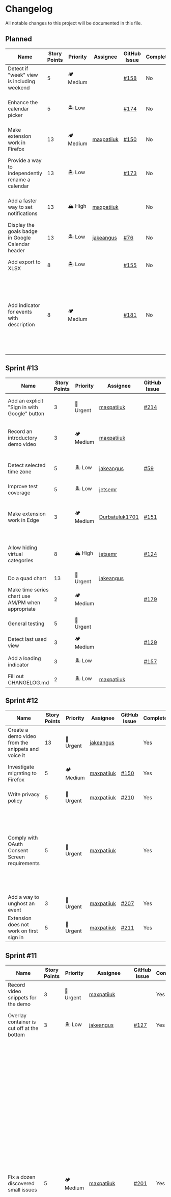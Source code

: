 # Changelog

All notable changes to this project will be documented in this file.

## Planned

<table>
	<thead>
		<tr>
			<th>Name</th>
			<th>Story Points</th>
			<th>Priority</th>
			<th>Assignee</th>
			<th>GitHub Issue</th>
			<th>Completed</th>
			<th>Pull Request</th>
			<th>Merged</th>
			<th>Description</th>
		</tr>
	</thead>
	<tbody>
		<tr>
			<td>Detect if "week" view is including weekend</td>
			<td>5</td>
			<td>🏕 Medium</td>
			<td></td>
			<td><a href="https://github.com/maxpatiiuk/calendar-plus/issues/158">#158</a></td>
			<td>No</td>
			<td></td>
			<td>No</td>
			<td>Could do it using this API endpoint: https://developers.google.com/calendar/api/v3/reference/settings/list or though DOM</td>
		</tr>
		<tr>
			<td>Enhance the calendar picker</td>
			<td>5</td>
			<td>🏝 Low</td>
			<td></td>
			<td><a href="https://github.com/maxpatiiuk/calendar-plus/issues/174">#174</a></td>
			<td>No</td>
			<td></td>
			<td>No</td>
			<td>
				When creating a calendar, there is a calendar picker<br>
				The picker shows all calendar names in black.<br>
				If there are a lot of calendars, it takes time to find the right one<br>
				It would be helpful to have each line in the calendar picker be colored in some way using the calendar's theme color
			</td>
		</tr>
		<tr>
			<td>Make extension work in Firefox</td>
			<td>13</td>
			<td>🏕 Medium</td>
			<td><a href="https://github.com/maxpatiiuk">maxpatiiuk</a></td>
			<td><a href="https://github.com/maxpatiiuk/calendar-plus/issues/150">#150</a></td>
			<td>No</td>
			<td></td>
			<td>No</td>
			<td>Guide: https://extensionworkshop.com/documentation/develop/browser-compatibility</td>
		</tr>
		<tr>
			<td>Provide a way to independently rename a calendar</td>
			<td>13</td>
			<td>🏝 Low</td>
			<td></td>
			<td><a href="https://github.com/maxpatiiuk/calendar-plus/issues/173">#173</a></td>
			<td>No</td>
			<td></td>
			<td>No</td>
			<td>
				If you have view access to some calendars, but no edit access, you can't rename them.<br>
				What is more, even if you do have permission to rename the calendar, renaming the calendar would apply the change to everyone - there is no way for different people to have different calendar names.<br>
				Our extension could add that feature
			</td>
		</tr>
		<tr>
			<td>Add a faster way to set notifications</td>
			<td>13</td>
			<td>🏔 High</td>
			<td><a href="https://github.com/maxpatiiuk">maxpatiiuk</a></td>
			<td></td>
			<td>No</td>
			<td></td>
			<td>No</td>
			<td>Allow putting something like 10m.1h.1d in the event title and have extension conver that into notifications. The dificulty is that this would involve pressing a lot of buttons and opening dialogs on user's behalf (as setting notifications requires quite a few button clicks)</td>
		</tr>
		<tr>
			<td>Display the goals badge in Google Calendar header</td>
			<td>13</td>
			<td>🏝 Low</td>
			<td><a href="https://github.com/jakeangus">jakeangus</a></td>
			<td><a href="https://github.com/maxpatiiuk/calendar-plus/issues/76">#76</a></td>
			<td>No</td>
			<td></td>
			<td>No</td>
			<td>Display the progress toward each goal in a badge in the google calendar header. Piggy back on the colors of each calendar when displaying the badge. Clicking on the badge would open the overlay</td>
		</tr>
		<tr>
			<td>Add export to XLSX</td>
			<td>8</td>
			<td>🏝 Low</td>
			<td></td>
			<td><a href="https://github.com/maxpatiiuk/calendar-plus/issues/155">#155</a></td>
			<td>No</td>
			<td></td>
			<td>No</td>
			<td>
				Currently, data export to CSV and TSV is supported.<br>
				Adding XLSX support would be cool, though perhaps a bit tricky as it would require adding a large library - thus this is optional
			</td>
		</tr>
		<tr>
			<td>Add indicator for events with description</td>
			<td>8</td>
			<td>🏕 Medium</td>
			<td></td>
			<td><a href="https://github.com/maxpatiiuk/calendar-plus/issues/181">#181</a></td>
			<td>No</td>
			<td></td>
			<td>No</td>
			<td>
				Google Calendar does not show previews of descriptions for events that have descriptions nor does it provide an indicator that even has a description.<br>
				As a result, it's easy to add some important details about the event into the description and forget that it's there.<br>
				Some sort of indicator would be wonderful (i.e, a red corner or a stripe)<br>
				The difficulty is that there is no indication in the DOM that an element has an event, thus we would have to make network requests to get this information. And there would have to be a separate network request for each calendar. And if user is rapidly moving though calendars, that's a lot of network requests...
			</td>
		</tr>
	</tbody>
</table>

## Sprint #13

<table>
	<thead>
		<tr>
			<th>Name</th>
			<th>Story Points</th>
			<th>Priority</th>
			<th>Assignee</th>
			<th>GitHub Issue</th>
			<th>Completed</th>
			<th>Pull Request</th>
			<th>Merged</th>
			<th>Description</th>
		</tr>
	</thead>
	<tbody>
		<tr>
			<td>Add an explicit "Sign in with Google" button</td>
			<td>3</td>
			<td>🌋 Urgent</td>
			<td><a href="https://github.com/maxpatiiuk">maxpatiiuk</a></td>
			<td><a href="https://github.com/maxpatiiuk/calendar-plus/issues/214">#214</a></td>
			<td>Yes</td>
			<td><a href="https://github.com/maxpatiiuk/calendar-plus/pull/213">#213</a></td>
			<td>Yes</td>
			<td>
				Our OAuth Consent Screen application was rejected again.<br>
				This time because the Google OAuth button didn't follow the branding requirements.<br>
				See https://developers.google.com/identity/branding-guidelines
			</td>
		</tr>
		<tr>
			<td>Record an introductory demo video</td>
			<td>3</td>
			<td>🏕 Medium</td>
			<td><a href="https://github.com/maxpatiiuk">maxpatiiuk</a></td>
			<td></td>
			<td>Yes</td>
			<td></td>
			<td>Yes</td>
			<td>
				Rather than a video that goes over all features, record a 3-5 minute video that gives a quick introduction to basic features of the extension - for jump starting new users<br>
				Edit: I cut the video that goes over all features into a shorter format and posted that publicly on the extension page
			</td>
		</tr>
		<tr>
			<td>Detect selected time zone</td>
			<td>5</td>
			<td>🏝 Low</td>
			<td><a href="https://github.com/jakeangus">jakeangus</a></td>
			<td><a href="https://github.com/maxpatiiuk/calendar-plus/issues/59">#59</a></td>
			<td>No</td>
			<td><a href="https://github.com/maxpatiiuk/calendar-plus/pull/202">#202</a></td>
			<td>No</td>
			<td>
				Currently, the plugin assumes that Google Calendar's time zone matched the system time zone.<br>
				That is not always the case as user can change Google Calendar's time zone independently
			</td>
		</tr>
		<tr>
			<td>Improve test coverage</td>
			<td>5</td>
			<td>🏝 Low</td>
			<td><a href="https://github.com/jetsemr">jetsemr</a></td>
			<td></td>
			<td>No</td>
			<td></td>
			<td>No</td>
			<td></td>
		</tr>
		<tr>
			<td>Make extension work in Edge</td>
			<td>3</td>
			<td>🏕 Medium</td>
			<td><a href="https://github.com/Durbatuluk1701">Durbatuluk1701</a></td>
			<td><a href="https://github.com/maxpatiiuk/calendar-plus/issues/151">#151</a></td>
			<td>No</td>
			<td></td>
			<td>No</td>
			<td>
				Guide: https://extensionworkshop.com/documentation/develop/browser-compatibility/Documentation: https://learn.microsoft.com/en-us/microsoft-edge/extensions-chromium/developer-guide/port-chrome-extension<br>
				See also https://github.com/maxpatiiuk/calendar-plus/issues/150
			</td>
		</tr>
		<tr>
			<td>Allow hiding virtual categories</td>
			<td>8</td>
			<td>🏔 High</td>
			<td><a href="https://github.com/jetsemr">jetsemr</a></td>
			<td><a href="https://github.com/maxpatiiuk/calendar-plus/issues/124">#124</a></td>
			<td>No</td>
			<td></td>
			<td>No</td>
			<td>
				Calendar categories (virtual calendars) would become even more useful once we have the ability to hide them.<br>
				This would, for example, allow excluding from the charts events whose name match a certain rule, or just temporary peeking at what the charts might look like without some categories
			</td>
		</tr>
		<tr>
			<td>Do a quad chart</td>
			<td>13</td>
			<td>🌋 Urgent</td>
			<td><a href="https://github.com/jakeangus">jakeangus</a></td>
			<td></td>
			<td>No</td>
			<td></td>
			<td>No</td>
			<td>See instructions and rubrics on Canvas. Due May 3rd</td>
		</tr>
		<tr>
			<td>Make time series chart use AM/PM when appropriate</td>
			<td>2</td>
			<td>🏕 Medium</td>
			<td></td>
			<td><a href="https://github.com/maxpatiiuk/calendar-plus/issues/179">#179</a></td>
			<td>No</td>
			<td></td>
			<td>No</td>
			<td>Currently, it always uses 24 hour time. Instead, need to modify it to listen for user's preference for AM/PM vs 24 time</td>
		</tr>
		<tr>
			<td>General testing</td>
			<td>5</td>
			<td>🌋 Urgent</td>
			<td></td>
			<td></td>
			<td>No</td>
			<td></td>
			<td>No</td>
			<td>Need to do general testing of all the features to improve stability. Open GitHub bugs for discovered issues and add a corresponding row to this table</td>
		</tr>
		<tr>
			<td>Detect last used view</td>
			<td>3</td>
			<td>🏕 Medium</td>
			<td></td>
			<td><a href="https://github.com/maxpatiiuk/calendar-plus/issues/129">#129</a></td>
			<td>No</td>
			<td></td>
			<td>No</td>
			<td>See #78 (comment)</td>
		</tr>
		<tr>
			<td>Add a loading indicator</td>
			<td>3</td>
			<td>🏝 Low</td>
			<td></td>
			<td><a href="https://github.com/maxpatiiuk/calendar-plus/issues/157">#157</a></td>
			<td>No</td>
			<td></td>
			<td>No</td>
			<td>When events are being fetched or any other async action is happening, a proper loading indicator (or a loading skeleton) needs to be visible</td>
		</tr>
		<tr>
			<td>Fill out CHANGELOG.md</td>
			<td>2</td>
			<td>🏝 Low</td>
			<td><a href="https://github.com/maxpatiiuk">maxpatiiuk</a></td>
			<td></td>
			<td>No</td>
			<td></td>
			<td>No</td>
			<td>Fill it out based on this spreadsheet or upload this spreadsheet to GitHub</td>
		</tr>
	</tbody>
</table>

## Sprint #12

<table>
	<thead>
		<tr>
			<th>Name</th>
			<th>Story Points</th>
			<th>Priority</th>
			<th>Assignee</th>
			<th>GitHub Issue</th>
			<th>Completed</th>
			<th>Pull Request</th>
			<th>Merged</th>
			<th>Description</th>
		</tr>
	</thead>
	<tbody>
		<tr>
			<td>Create a demo video from the snippets and voice it</td>
			<td>13</td>
			<td>🌋 Urgent</td>
			<td><a href="https://github.com/jakeangus">jakeangus</a></td>
			<td></td>
			<td>Yes</td>
			<td></td>
			<td>Yes</td>
			<td></td>
		</tr>
		<tr>
			<td>Investigate migrating to Firefox</td>
			<td>5</td>
			<td>🏕 Medium</td>
			<td><a href="https://github.com/maxpatiiuk">maxpatiiuk</a></td>
			<td><a href="https://github.com/maxpatiiuk/calendar-plus/issues/150">#150</a></td>
			<td>Yes</td>
			<td></td>
			<td>Yes</td>
			<td>Results of investigation: https://github.com/maxpatiiuk/calendar-plus/issues/150#issuecomment-1494660524</td>
		</tr>
		<tr>
			<td>Write privacy policy</td>
			<td>5</td>
			<td>🌋 Urgent</td>
			<td><a href="https://github.com/maxpatiiuk">maxpatiiuk</a></td>
			<td><a href="https://github.com/maxpatiiuk/calendar-plus/issues/210">#210</a></td>
			<td>Yes</td>
			<td><a href="https://github.com/maxpatiiuk/calendar-plus/pull/209">#209</a></td>
			<td>Yes</td>
			<td>It is required by Google to pass OAuth Consent Screen. Limited Use disclosure is needed too</td>
		</tr>
		<tr>
			<td>Comply with OAuth Consent Screen requirements</td>
			<td>5</td>
			<td>🌋 Urgent</td>
			<td><a href="https://github.com/maxpatiiuk">maxpatiiuk</a></td>
			<td></td>
			<td>Yes</td>
			<td></td>
			<td>Yes</td>
			<td>
				They sent me a long list of things to fix after my initial application. Including the following:<br>
				- Record a demo video of how OAuth is used in the extension<br>
				- Write privacy policy and limited use disclosure<br>
				- Add a favicon (browser tab icon) to the homepage of the extension documentation<br>
				- Verify my ownership of the patii.uk domain (it hosts the documentation for the extension)
			</td>
		</tr>
		<tr>
			<td>Add a way to unghost an event</td>
			<td>3</td>
			<td>🌋 Urgent</td>
			<td><a href="https://github.com/maxpatiiuk">maxpatiiuk</a></td>
			<td><a href="https://github.com/maxpatiiuk/calendar-plus/issues/207">#207</a></td>
			<td>Yes</td>
			<td><a href="https://github.com/maxpatiiuk/calendar-plus/pull/212">#212</a></td>
			<td>Yes</td>
			<td>In case you accidentally ghosted an event or wanted to just temporary ghost it</td>
		</tr>
		<tr>
			<td>Extension does not work on first sign in</td>
			<td>5</td>
			<td>🌋 Urgent</td>
			<td><a href="https://github.com/maxpatiiuk">maxpatiiuk</a></td>
			<td><a href="https://github.com/maxpatiiuk/calendar-plus/issues/211">#211</a></td>
			<td>Yes</td>
			<td><a href="https://github.com/maxpatiiuk/calendar-plus/pull/212">#212</a></td>
			<td>Yes</td>
			<td>Seems to be fixed after reloading the page. Quite strange</td>
		</tr>
	</tbody>
</table>

## Sprint #11

<table>
	<thead>
		<tr>
			<th>Name</th>
			<th>Story Points</th>
			<th>Priority</th>
			<th>Assignee</th>
			<th>GitHub Issue</th>
			<th>Completed</th>
			<th>Pull Request</th>
			<th>Merged</th>
			<th>Description</th>
		</tr>
	</thead>
	<tbody>
		<tr>
			<td>Record video snippets for the demo</td>
			<td>3</td>
			<td>🌋 Urgent</td>
			<td><a href="https://github.com/maxpatiiuk">maxpatiiuk</a></td>
			<td></td>
			<td>Yes</td>
			<td></td>
			<td>Yes</td>
			<td></td>
		</tr>
		<tr>
			<td>Overlay container is cut off at the bottom</td>
			<td>3</td>
			<td>🏝 Low</td>
			<td><a href="https://github.com/jakeangus">jakeangus</a></td>
			<td><a href="https://github.com/maxpatiiuk/calendar-plus/issues/127">#127</a></td>
			<td>Yes</td>
			<td><a href="https://github.com/maxpatiiuk/calendar-plus/pull/203">#203</a></td>
			<td>Yes</td>
			<td>The overlay container is cut off a bit at the bottom</td>
		</tr>
		<tr>
			<td>Fix a dozen discovered small issues</td>
			<td>5</td>
			<td>🏕 Medium</td>
			<td><a href="https://github.com/maxpatiiuk">maxpatiiuk</a></td>
			<td><a href="https://github.com/maxpatiiuk/calendar-plus/issues/201">#201</a></td>
			<td>Yes</td>
			<td><a href="https://github.com/maxpatiiuk/calendar-plus/pull/204">#204</a></td>
			<td>Yes</td>
			<td>
				Things needed to fix:<br>
				Fix "Calendar Plus" button not appearing for new users<br>
				Fix week offset not being added correctly<br>
				Use box-sizing border-box everywhere<br>
				Cache weekStart in storage (Fixes Cache the UserSettings in Local Storage #201)<br>
				Refactor week start detection code<br>
				Increase max height of Virtual Calendars<br>
				Fix header condensing styles not being applied<br>
				Fix duration picker being not wide enough
			</td>
		</tr>
		<tr>
			<td>Research promotion strategy for extension</td>
			<td>3</td>
			<td>🏔 High</td>
			<td><a href="https://github.com/maxpatiiuk">maxpatiiuk</a></td>
			<td></td>
			<td>Yes</td>
			<td></td>
			<td>Yes</td>
			<td>Figure out how to best promote the extension, what options we have and how should we proceed</td>
		</tr>
		<tr>
			<td>Cache the UserSettings in Local Storage</td>
			<td>2</td>
			<td>🏕 Medium</td>
			<td><a href="https://github.com/Durbatuluk1701">Durbatuluk1701</a></td>
			<td><a href="https://github.com/maxpatiiuk/calendar-plus/issues/201">#201</a></td>
			<td>Yes</td>
			<td><a href="https://github.com/maxpatiiuk/calendar-plus/pull/204">#204</a></td>
			<td>Yes</td>
			<td>User Settings should be stored in local storage and retrieved periodically, where default is to pull from Local Storage</td>
		</tr>
	</tbody>
</table>

## Sprint #10

<table>
	<thead>
		<tr>
			<th>Name</th>
			<th>Story Points</th>
			<th>Priority</th>
			<th>Assignee</th>
			<th>GitHub Issue</th>
			<th>Completed</th>
			<th>Pull Request</th>
			<th>Merged</th>
			<th>Description</th>
		</tr>
	</thead>
	<tbody>
		<tr>
			<td>Detect first day of the week</td>
			<td>5</td>
			<td>🏕 Medium</td>
			<td><a href="https://github.com/Durbatuluk1701">Durbatuluk1701</a></td>
			<td><a href="https://github.com/maxpatiiuk/calendar-plus/issues/60">#60</a></td>
			<td>Yes</td>
			<td><a href="https://github.com/maxpatiiuk/calendar-plus/pull/199">#199</a></td>
			<td>Yes</td>
			<td>
				Currently, the extension assumes Sunday is the first day of the week.<br>
				This is not always the case. User can customize this in Calendar settings. The extension should piggy-back on that setting
			</td>
		</tr>
		<tr>
			<td>Publish extension to Google WebStore</td>
			<td>5</td>
			<td>🌋 Urgent</td>
			<td><a href="https://github.com/maxpatiiuk">maxpatiiuk</a></td>
			<td><a href="https://github.com/maxpatiiuk/calendar-plus/issues/152">#152</a></td>
			<td>Yes</td>
			<td><a href="https://github.com/maxpatiiuk/calendar-plus/pull/200">#200</a></td>
			<td>Yes</td>
			<td>
				So that it's publicly visible<br>
				Also need to make screenshots, description and demo videos
			</td>
		</tr>
	</tbody>
</table>

## Sprint #9

<table>
	<thead>
		<tr>
			<th>Name</th>
			<th>Story Points</th>
			<th>Priority</th>
			<th>Assignee</th>
			<th>GitHub Issue</th>
			<th>Completed</th>
			<th>Pull Request</th>
			<th>Merged</th>
			<th>Description</th>
		</tr>
	</thead>
	<tbody>
		<tr>
			<td>Handle auth token expiration</td>
			<td>3</td>
			<td>🏔 High</td>
			<td><a href="https://github.com/maxpatiiuk">maxpatiiuk</a></td>
			<td><a href="https://github.com/maxpatiiuk/calendar-plus/issues/188">#188</a></td>
			<td>Yes</td>
			<td><a href="https://github.com/maxpatiiuk/calendar-plus/pull/189">#189</a></td>
			<td>Yes</td>
			<td>
				Need to refresh the access token when necessary.<br>
				Currently, if the tab is left open for a long time, the toke eventually expires and all requests fail until the page reload.
			</td>
		</tr>
		<tr>
			<td>Extension is broken if page is loaded with sidebar collapsed</td>
			<td>5</td>
			<td>🏕 Medium</td>
			<td><a href="https://github.com/maxpatiiuk">maxpatiiuk</a></td>
			<td><a href="https://github.com/maxpatiiuk/calendar-plus/issues/101">#101</a></td>
			<td>Yes</td>
			<td><a href="https://github.com/maxpatiiuk/calendar-plus/pull/190">#190</a></td>
			<td>Yes</td>
			<td>
				If the page is loaded with sidebar collapsed (Google Calendar remembers if you collapsed it in previous session), then Calendar Plus extension fails to read the list of currently visible calendars, leading it to treat all calendars as disabled.<br>
				Should fix this by caching the list of calendars that were visible last time and updating that list once the sidebar is expanded again
			</td>
		</tr>
		<tr>
			<td>Add settings import/export feature</td>
			<td>2</td>
			<td>🏕 Medium</td>
			<td><a href="https://github.com/maxpatiiuk">maxpatiiuk</a></td>
			<td><a href="https://github.com/maxpatiiuk/calendar-plus/issues/193">#193</a></td>
			<td>Yes</td>
			<td><a href="https://github.com/maxpatiiuk/calendar-plus/pull/194">#194</a></td>
			<td>Yes</td>
			<td>Add ability to export layout, preferences, autocomplete predictions and other settings (but also to import them)</td>
		</tr>
		<tr>
			<td>Extend export to JSON/TSV to every widget</td>
			<td>3</td>
			<td>🏝 Low</td>
			<td><a href="https://github.com/maxpatiiuk">maxpatiiuk</a></td>
			<td><a href="https://github.com/maxpatiiuk/calendar-plus/issues/191">#191</a></td>
			<td>Yes</td>
			<td><a href="https://github.com/maxpatiiuk/calendar-plus/pull/192">#192</a></td>
			<td>Yes</td>
			<td></td>
		</tr>
		<tr>
			<td>Add a "Condenced" UI mode</td>
			<td>5</td>
			<td>🏕 Medium</td>
			<td><a href="https://github.com/maxpatiiuk">maxpatiiuk</a></td>
			<td><a href="https://github.com/maxpatiiuk/calendar-plus/issues/161">#161</a></td>
			<td>Yes</td>
			<td><a href="https://github.com/maxpatiiuk/calendar-plus/pull/197">#197</a></td>
			<td>Yes</td>
			<td>
				Google Calendar does not show previews of descriptions for events that have descriptions nor does it provide an indicator that even has a description.<br>
				As a result, it's easy to add some important details about the event into the description and forget that it's there.<br>
				Some sort of indicator would be wonderful (i.e, a red corner or a stripe)
			</td>
		</tr>
	</tbody>
</table>

## Sprint #8

<table>
	<thead>
		<tr>
			<th>Name</th>
			<th>Story Points</th>
			<th>Priority</th>
			<th>Assignee</th>
			<th>GitHub Issue</th>
			<th>Completed</th>
			<th>Pull Request</th>
			<th>Merged</th>
			<th>Description</th>
		</tr>
	</thead>
	<tbody>
		<tr>
			<td>Add a 24hr time allocation visualization</td>
			<td>13</td>
			<td>🏔 High</td>
			<td><a href="https://github.com/maxpatiiuk">maxpatiiuk</a></td>
			<td><a href="https://github.com/maxpatiiuk/calendar-plus/issues/165">#165</a></td>
			<td>Yes</td>
			<td><a href="https://github.com/maxpatiiuk/calendar-plus/pull/175">#175</a></td>
			<td>Yes</td>
			<td>
				See https://www.reddit.com/r/dataisbeautiful/comments/101hvnv/oc_i_tracked_every_hour_of_my_life_for_5_years/<br>
				This kind of 24h visualization is quite nice - https://preview.redd.it/2657fm8lxn9a1.png?width=2387&format=png&auto=webp&s=5a5411232b151320838ef24083bada5003fda31a<br>
				We should implement something like that
			</td>
		</tr>
		<tr>
			<td>Add export to JSON</td>
			<td>3</td>
			<td>🏝 Low</td>
			<td><a href="https://github.com/jakeangus">jakeangus</a></td>
			<td><a href="https://github.com/maxpatiiuk/calendar-plus/issues/154">#154</a></td>
			<td>Yes</td>
			<td><a href="https://github.com/maxpatiiuk/calendar-plus/pull/184">#184</a></td>
			<td>Yes</td>
			<td>
				Currently, data export to CSV and TSV is supported.<br>
				Adding JSON support would be great too
			</td>
		</tr>
		<tr>
			<td>Make event ghosting smarter</td>
			<td>5</td>
			<td>🏝 Low</td>
			<td><a href="https://github.com/maxpatiiuk">maxpatiiuk</a></td>
			<td><a href="https://github.com/maxpatiiuk/calendar-plus/issues/153">#153</a></td>
			<td>Yes</td>
			<td><a href="https://github.com/maxpatiiuk/calendar-plus/pull/182">#182</a></td>
			<td>Yes</td>
			<td>
				See https://github.com/maxpatiiuk/calendar-plus/pull/102#discussion_r1009769566<br>
				Define the ghost events using event names rather than even IDs
			</td>
		</tr>
		<tr>
			<td>Doughnut chart labels are incorrect</td>
			<td>3</td>
			<td>🏔 High</td>
			<td><a href="https://github.com/maxpatiiuk">maxpatiiuk</a></td>
			<td><a href="https://github.com/maxpatiiuk/calendar-plus/issues/183">#183</a></td>
			<td>Yes</td>
			<td><a href="https://github.com/maxpatiiuk/calendar-plus/pull/182">#182</a></td>
			<td>Yes</td>
			<td>When you have several calendars and virtual calendars, the labels on the doughnut chart seem to be off by one (calendars seem to get the label from virtual calendars)</td>
		</tr>
	</tbody>
</table>

## Sprint #7

<table>
	<thead>
		<tr>
			<th>Name</th>
			<th>Story Points</th>
			<th>Priority</th>
			<th>Assignee</th>
			<th>GitHub Issue</th>
			<th>Completed</th>
			<th>Pull Request</th>
			<th>Merged</th>
			<th>Description</th>
		</tr>
	</thead>
	<tbody>
		<tr>
			<td>Validate RegExp</td>
			<td>2</td>
			<td>🏝 Low</td>
			<td><a href="https://github.com/maxpatiiuk">maxpatiiuk</a></td>
			<td><a href="https://github.com/maxpatiiuk/calendar-plus/issues/126">#126</a></td>
			<td>Yes</td>
			<td></td>
			<td>Yes</td>
			<td>When adding an "Autocomplete Prediction" using "Regex" matcher, validate the entered regular expression for validity</td>
		</tr>
		<tr>
			<td>Auto calendar switcher should not try to switch calendar if correct calendar is already selected</td>
			<td>3</td>
			<td>🏕 Medium</td>
			<td><a href="https://github.com/maxpatiiuk">maxpatiiuk</a></td>
			<td><a href="https://github.com/maxpatiiuk/calendar-plus/issues/121">#121</a></td>
			<td>Yes</td>
			<td></td>
			<td>Yes</td>
			<td>When creating a new event, if you selected calendar "A", and then the event name matched calendar "A" based on the autocomplete predictions rule, the extension tries to select calendar "A" once again, rather than detects that the calendar is already selected</td>
		</tr>
		<tr>
			<td>Fetch repeated events more efficiently</td>
			<td>8</td>
			<td>🏕 Medium</td>
			<td><a href="https://github.com/maxpatiiuk">maxpatiiuk</a></td>
			<td><a href="https://github.com/maxpatiiuk/calendar-plus/issues/148">#148</a></td>
			<td>Yes</td>
			<td></td>
			<td>Yes</td>
			<td>
				When fetching events, call with singleEvents: true (see https://developers.google.com/calendar/api/v3/reference/events/list)<br>
				This way, instead of sending each instance of a repeated event, Google Calendar will send the rules on how the event repeats<br>
				This will potentially reduce the response size by a lot when fetching over large periods (i.e, a year)
			</td>
		</tr>
		<tr>
			<td>Ability to supress "Edit recurring event" dialog</td>
			<td>8</td>
			<td>🏕 Medium</td>
			<td><a href="https://github.com/maxpatiiuk">maxpatiiuk</a></td>
			<td><a href="https://github.com/maxpatiiuk/calendar-plus/issues/128">#128</a></td>
			<td>Yes</td>
			<td></td>
			<td>Yes</td>
			<td>
				When making edits to repeated events, an "Edit recurring event" dialog pops up.<br>
				Most of the time you want to only edit the current instance of the event, not all repeated events.<br>
				Thus, it would be great if you could suppress that dialog, unless the user is holding a special key (i.e, shift)
			</td>
		</tr>
		<tr>
			<td>Handle pagination when fetching events</td>
			<td>5</td>
			<td>🏕 Medium</td>
			<td><a href="https://github.com/maxpatiiuk">maxpatiiuk</a></td>
			<td><a href="https://github.com/maxpatiiuk/calendar-plus/issues/149">#149</a></td>
			<td>Yes</td>
			<td></td>
			<td>Yes</td>
			<td>
				Events fetch endpoint (https://developers.google.com/calendar/api/v3/reference/events/list) returns 2500 results max<br>
				This is not enough when fetching events for entire year (or even for a month in case of power users)<br>
				The API provides pagination, but the code does not yet look beyond the first page - need to fix that
			</td>
		</tr>
		<tr>
			<td>Improve Caching Strategy</td>
			<td>5</td>
			<td>🏕 Medium</td>
			<td><a href="https://github.com/maxpatiiuk">maxpatiiuk</a></td>
			<td><a href="https://github.com/maxpatiiuk/calendar-plus/issues/82">#82</a></td>
			<td>Yes</td>
			<td></td>
			<td>Yes</td>
			<td>
				A cache layer was added for computed event durations<br>
				However, we need to make caching smarter. For one, caching must be disabled for events in the future, as future events are likely to change (perhaps, the stale-while-refresh strategy could be used)<br>
				Also, there should be button to explicitly recompute the durations for current view (day, week or month)<br>
				Ideally, we should detect which events changed and recompute only those, but that is a bit out of scope at the moment due to complexity involved
			</td>
		</tr>
		<tr>
			<td>Allow hiding dangerous "Edit All" option</td>
			<td>2</td>
			<td>🏕 Medium</td>
			<td><a href="https://github.com/maxpatiiuk">maxpatiiuk</a></td>
			<td><a href="https://github.com/maxpatiiuk/calendar-plus/issues/160">#160</a></td>
			<td>Yes</td>
			<td></td>
			<td>Yes</td>
			<td></td>
		</tr>
		<tr>
			<td>Fetch events for current year</td>
			<td>13</td>
			<td>🏝 Low</td>
			<td><a href="https://github.com/maxpatiiuk">maxpatiiuk</a></td>
			<td><a href="https://github.com/maxpatiiuk/calendar-plus/issues/90">#90</a></td>
			<td>Yes</td>
			<td></td>
			<td>Yes</td>
			<td>There are some unique challanges involved in fetching events for entire year</td>
		</tr>
		<tr>
			<td>Make stacked area chart work when in year view</td>
			<td>5</td>
			<td>🏝 Low</td>
			<td><a href="https://github.com/maxpatiiuk">maxpatiiuk</a></td>
			<td><a href="https://github.com/maxpatiiuk/calendar-plus/issues/91">#91</a></td>
			<td>Yes</td>
			<td></td>
			<td>Yes</td>
			<td>Need to group data by month, rather than show each day as a separate column</td>
		</tr>
	</tbody>
</table>

## Sprint #6

<table>
	<thead>
		<tr>
			<th>Name</th>
			<th>Story Points</th>
			<th>Priority</th>
			<th>Assignee</th>
			<th>GitHub Issue</th>
			<th>Completed</th>
			<th>Pull Request</th>
			<th>Merged</th>
			<th>Description</th>
		</tr>
	</thead>
	<tbody>
		<tr>
			<td>Allow defining calendar name shortcuts</td>
			<td>5</td>
			<td>🏕 Medium</td>
			<td><a href="https://github.com/maxpatiiuk">maxpatiiuk</a></td>
			<td><a href="https://github.com/maxpatiiuk/calendar-plus/issues/122">#122</a></td>
			<td>Yes</td>
			<td><a href="https://github.com/maxpatiiuk/calendar-plus/pull/135">#135</a></td>
			<td>Yes</td>
			<td>Add a UI for defining shorter names for calendars. Shorter versions should be accepted by future components, and is to be treated as a synonym - to speed up data entry</td>
		</tr>
		<tr>
			<td>Support using calendar name shortcuts in event names</td>
			<td>3</td>
			<td>🏕 Medium</td>
			<td><a href="https://github.com/maxpatiiuk">maxpatiiuk</a></td>
			<td><a href="https://github.com/maxpatiiuk/calendar-plus/issues/123">#123</a></td>
			<td>Yes</td>
			<td><a href="https://github.com/maxpatiiuk/calendar-plus/pull/135">#135</a></td>
			<td>Yes</td>
			<td>Need to support a syntax like this for event names: synonym: eventName. If user is creating an event by that name, and synonym, matches a defined calendar synonym, it should automatically switch to corresponding calendar and remove the synonym: part from the event name</td>
		</tr>
		<tr>
			<td>Charts is double or tripple counting the durations</td>
			<td>5</td>
			<td>🏔 High</td>
			<td><a href="https://github.com/maxpatiiuk">maxpatiiuk</a></td>
			<td><a href="https://github.com/maxpatiiuk/calendar-plus/issues/134">#134</a></td>
			<td>Yes</td>
			<td><a href="https://github.com/maxpatiiuk/calendar-plus/pull/142">#142</a></td>
			<td>Yes</td>
			<td>Seems like every time you open the chart, the total durations increase. See https://github.com/maxpatiiuk/calendar-plus/issues/134</td>
		</tr>
		<tr>
			<td>Fix test depending on Daylight Savings Time</td>
			<td>3</td>
			<td>🏝 Low</td>
			<td><a href="https://github.com/maxpatiiuk">maxpatiiuk</a></td>
			<td><a href="https://github.com/maxpatiiuk/calendar-plus/issues/114">#114</a></td>
			<td>Yes</td>
			<td></td>
			<td>Yes</td>
			<td>
				The test in /src/src/tests/tests/globalSetup.test.ts depends on whether or not we are currently observing daylight savings time.<br>
				This test should be resistant to changes in daylight savings time while still in the same location
			</td>
		</tr>
		<tr>
			<td>Add a button to UI to refetch events for current view</td>
			<td>3</td>
			<td>🏔 High</td>
			<td><a href="https://github.com/maxpatiiuk">maxpatiiuk</a></td>
			<td><a href="https://github.com/maxpatiiuk/calendar-plus/issues/125">#125</a></td>
			<td>Yes</td>
			<td><a href="https://github.com/maxpatiiuk/calendar-plus/pull/142">#142</a></td>
			<td>Yes</td>
			<td>There should be button to explicitly recompute the durations for current view (day, week or month)` into a separate issue</td>
		</tr>
	</tbody>
</table>

## Sprint #5

<table>
	<thead>
		<tr>
			<th>Name</th>
			<th>Story Points</th>
			<th>Priority</th>
			<th>Assignee</th>
			<th>GitHub Issue</th>
			<th>Completed</th>
			<th>Pull Request</th>
			<th>Merged</th>
			<th>Description</th>
		</tr>
	</thead>
	<tbody>
		<tr>
			<td>Disable animations if user indicated so in system settings</td>
			<td>3</td>
			<td>🏝 Low</td>
			<td><a href="https://github.com/jetsemr">jetsemr</a></td>
			<td><a href="https://github.com/maxpatiiuk/calendar-plus/issues/89">#89</a></td>
			<td>Yes</td>
			<td><a href="https://github.com/maxpatiiuk/calendar-plus/pull/141">#141</a></td>
			<td>Yes</td>
			<td>This will improve user experience and enhance accessibility compliance</td>
		</tr>
		<tr>
			<td>Make Doughnut Chart factor in virtual calendars</td>
			<td>8</td>
			<td>🏔 High</td>
			<td><a href="https://github.com/maxpatiiuk">maxpatiiuk</a></td>
			<td><a href="https://github.com/maxpatiiuk/calendar-plus/issues/116">#116</a></td>
			<td>Yes</td>
			<td><a href="https://github.com/maxpatiiuk/calendar-plus/pull/119">#119</a></td>
			<td>Yes</td>
			<td>Virtual calendars can be defined now. Next, need to make Doughnut Chart display the virtual calendars</td>
		</tr>
		<tr>
			<td>Add support for "customday" view</td>
			<td>5</td>
			<td>🏝 Low</td>
			<td><a href="https://github.com/maxpatiiuk">maxpatiiuk</a></td>
			<td><a href="https://github.com/maxpatiiuk/calendar-plus/issues/61">#61</a></td>
			<td>Yes</td>
			<td><a href="https://github.com/maxpatiiuk/calendar-plus/pull/132">#132</a></td>
			<td>Yes</td>
			<td>
				Google Calendar has one user-customizable view that can be set to display X days at once. The extension should detect the preferences for that view.<br>
				Currently, the "Calendar Plus" button just disappears when "customday" view is selected
			</td>
		</tr>
		<tr>
			<td>Add an option to ignore all-day events</td>
			<td>3</td>
			<td>🏝 Low</td>
			<td><a href="https://github.com/maxpatiiuk">maxpatiiuk</a></td>
			<td><a href="https://github.com/maxpatiiuk/calendar-plus/issues/105">#105</a></td>
			<td>Yes</td>
			<td><a href="https://github.com/maxpatiiuk/calendar-plus/pull/119">#119</a></td>
			<td>Yes</td>
			<td>
				Currently, an all-day event is treated as an event that spans entire days, and thus contributes 24 hours to the plots.<br>
				However, this can easily skew the statistics.<br>
				There should be an option to ignore all-day events when plotting the events.<br>
				Note, changing the value of this pref would require wiping the events cache
			</td>
		</tr>
		<tr>
			<td>Add a keyboard shortcut to open the overlay</td>
			<td>2</td>
			<td>🏕 Medium</td>
			<td><a href="https://github.com/Durbatuluk1701">Durbatuluk1701</a></td>
			<td><a href="https://github.com/maxpatiiuk/calendar-plus/issues/106">#106</a></td>
			<td>Yes</td>
			<td><a href="https://github.com/maxpatiiuk/calendar-plus/pull/115">#115</a></td>
			<td>Yes</td>
			<td>This would be useful for power users who would save a lot of time with a keyboard shortcut rather than have to use the mouse to open the overlay</td>
		</tr>
		<tr>
			<td>Make keyboard shorctut that opens the overlay customizable</td>
			<td>5</td>
			<td>🏝 Low</td>
			<td><a href="https://github.com/maxpatiiuk">maxpatiiuk</a></td>
			<td><a href="https://github.com/maxpatiiuk/calendar-plus/issues/107">#107</a></td>
			<td>Yes</td>
			<td><a href="https://github.com/maxpatiiuk/calendar-plus/pull/130">#130</a></td>
			<td>Yes</td>
			<td>Once a keyboard shortcut is added, it needs to be customizable to improve usability and to be compliant with the accessibility standards</td>
		</tr>
	</tbody>
</table>

## Sprint #4

<table>
	<thead>
		<tr>
			<th>Name</th>
			<th>Story Points</th>
			<th>Priority</th>
			<th>Assignee</th>
			<th>GitHub Issue</th>
			<th>Completed</th>
			<th>Pull Request</th>
			<th>Merged</th>
			<th>Description</th>
		</tr>
	</thead>
	<tbody>
		<tr>
			<td>Record the voiceover for the demo video</td>
			<td>5</td>
			<td>🌋 Urgent</td>
			<td><a href="https://github.com/jakeangus">jakeangus</a></td>
			<td></td>
			<td>Yes</td>
			<td></td>
			<td>Yes</td>
			<td></td>
		</tr>
		<tr>
			<td>Edit the demo video</td>
			<td>5</td>
			<td>🌋 Urgent</td>
			<td><a href="https://github.com/jakeangus">jakeangus</a></td>
			<td></td>
			<td>Yes</td>
			<td></td>
			<td>Yes</td>
			<td></td>
		</tr>
		<tr>
			<td>Add user preferences menu</td>
			<td>5</td>
			<td>🏝 Low</td>
			<td><a href="https://github.com/maxpatiiuk">maxpatiiuk</a></td>
			<td><a href="https://github.com/maxpatiiuk/calendar-plus/issues/99">#99</a></td>
			<td>Yes</td>
			<td><a href="https://github.com/maxpatiiuk/calendar-plus/pull/102">#102</a></td>
			<td>Yes</td>
			<td>For UI and behavior customization. Also, would improve accessibility</td>
		</tr>
		<tr>
			<td>Add a way to "ghost" an event</td>
			<td>3</td>
			<td>🏝 Low</td>
			<td><a href="https://github.com/maxpatiiuk">maxpatiiuk</a></td>
			<td><a href="https://github.com/maxpatiiuk/calendar-plus/issues/100">#100</a></td>
			<td>Yes</td>
			<td><a href="https://github.com/maxpatiiuk/calendar-plus/pull/102">#102</a></td>
			<td>Yes</td>
			<td>
				Need to add a keyboard shortcut for marking an event as "ghosted".<br>
				Ghosted events are rendered as semi-transparent and are not interactive (thus preventing accidental clicks)
			</td>
		</tr>
		<tr>
			<td>Add a way to customize the "ghost event" shortcut</td>
			<td>2</td>
			<td>🏝 Low</td>
			<td><a href="https://github.com/maxpatiiuk">maxpatiiuk</a></td>
			<td><a href="https://github.com/maxpatiiuk/calendar-plus/issues/99">#99</a></td>
			<td>Yes</td>
			<td><a href="https://github.com/maxpatiiuk/calendar-plus/pull/102">#102</a></td>
			<td>Yes</td>
			<td></td>
		</tr>
		<tr>
			<td>Add UI for defining virtual calendars and autocomplete rules</td>
			<td>3</td>
			<td>🏔 High</td>
			<td><a href="https://github.com/maxpatiiuk">maxpatiiuk</a></td>
			<td><a href="https://github.com/maxpatiiuk/calendar-plus/issues/86">#86</a></td>
			<td>Yes</td>
			<td><a href="https://github.com/maxpatiiuk/calendar-plus/pull/102">#102</a></td>
			<td>Yes</td>
			<td>Let user set rules that determine how to subdivide a calendar (i.e, create a virtual calendar for all events in "KU Homework" calendar that begin with "EECS 665")</td>
		</tr>
		<tr>
			<td>Add autocomplete when user is creating a new event</td>
			<td>5</td>
			<td>🏕 Medium</td>
			<td><a href="https://github.com/maxpatiiuk">maxpatiiuk</a></td>
			<td><a href="https://github.com/maxpatiiuk/calendar-plus/issues/87">#87</a></td>
			<td>Yes</td>
			<td><a href="https://github.com/maxpatiiuk/calendar-plus/pull/104">#104</a></td>
			<td>Yes</td>
			<td>This is useful for power users who are creating a lot of events</td>
		</tr>
		<tr>
			<td>Automatically switch to correct calendar when creating a calendar event</td>
			<td>5</td>
			<td>🏕 Medium</td>
			<td><a href="https://github.com/maxpatiiuk">maxpatiiuk</a></td>
			<td><a href="https://github.com/maxpatiiuk/calendar-plus/issues/88">#88</a></td>
			<td>Yes</td>
			<td><a href="https://github.com/maxpatiiuk/calendar-plus/pull/104">#104</a></td>
			<td>Yes</td>
			<td>Automatically put the newly created event into a correct calendar based on the event name</td>
		</tr>
	</tbody>
</table>

## Sprint #3

<table>
	<thead>
		<tr>
			<th>Name</th>
			<th>Story Points</th>
			<th>Priority</th>
			<th>Assignee</th>
			<th>GitHub Issue</th>
			<th>Completed</th>
			<th>Pull Request</th>
			<th>Merged</th>
			<th>Description</th>
		</tr>
	</thead>
	<tbody>
		<tr>
			<td>Overlay closes when changing view mode</td>
			<td>3</td>
			<td>🏕 Medium</td>
			<td><a href="https://github.com/Durbatuluk1701">Durbatuluk1701</a></td>
			<td><a href="https://github.com/maxpatiiuk/calendar-plus/issues/58">#58</a></td>
			<td>Yes</td>
			<td><a href="https://github.com/maxpatiiuk/calendar-plus/pull/113">#113</a></td>
			<td>Yes</td>
			<td>- When the view mode is changed, the overlay closes and is no longer visible</td>
		</tr>
		<tr>
			<td>Make the widget grid customizable</td>
			<td>5</td>
			<td>🏕 Medium</td>
			<td><a href="https://github.com/maxpatiiuk">maxpatiiuk</a></td>
			<td><a href="https://github.com/maxpatiiuk/calendar-plus/issues/71">#71</a></td>
			<td>Yes</td>
			<td><a href="https://github.com/maxpatiiuk/calendar-plus/pull/85">#85</a></td>
			<td>Yes</td>
			<td>Allow changing the size of each widge, removing widgets and adding widgets. Make sure everything is keyboard accessible and screen reader accessible</td>
		</tr>
		<tr>
			<td>Display a stacked area chart</td>
			<td>13</td>
			<td>🏔 High</td>
			<td><a href="https://github.com/maxpatiiuk">maxpatiiuk</a></td>
			<td><a href="https://github.com/maxpatiiuk/calendar-plus/issues/72">#72</a></td>
			<td>Yes</td>
			<td><a href="https://github.com/maxpatiiuk/calendar-plus/pull/83">#83</a></td>
			<td>Yes</td>
			<td>Display a stacked area chart in a widget when in week view. The chart should show the daily time spent on events from each calendar</td>
		</tr>
		<tr>
			<td>Make stacked area chart work when in day view</td>
			<td>2</td>
			<td>🏝 Low</td>
			<td><a href="https://github.com/maxpatiiuk">maxpatiiuk</a></td>
			<td><a href="https://github.com/maxpatiiuk/calendar-plus/issues/72">#72</a></td>
			<td>Yes</td>
			<td><a href="https://github.com/maxpatiiuk/calendar-plus/pull/83">#83</a></td>
			<td>Yes</td>
			<td>Display a stacked area chart in a widget when in week view. The chart should show the daily time spent on events from each calendar</td>
		</tr>
		<tr>
			<td>Make stacked area chart work when in month view</td>
			<td>8</td>
			<td>🏝 Low</td>
			<td><a href="https://github.com/maxpatiiuk">maxpatiiuk</a></td>
			<td><a href="https://github.com/maxpatiiuk/calendar-plus/issues/72">#72</a></td>
			<td>Yes</td>
			<td><a href="https://github.com/maxpatiiuk/calendar-plus/pull/83">#83</a></td>
			<td>Yes</td>
			<td>Display a stacked area chart in a widget when in week view. The chart should show the daily time spent on events from each calend</td>
		</tr>
		<tr>
			<td>Add a doughnut chart</td>
			<td>5</td>
			<td>🏕 Medium</td>
			<td><a href="https://github.com/maxpatiiuk">maxpatiiuk</a></td>
			<td></td>
			<td>Yes</td>
			<td><a href="https://github.com/maxpatiiuk/calendar-plus/pull/83">#83</a></td>
			<td>Yes</td>
			<td>For easily summarizing the total number of hours spent on a task in a given period</td>
		</tr>
		<tr>
			<td>Add Code Coverage Reports</td>
			<td>3</td>
			<td>🏝 Low</td>
			<td><a href="https://github.com/jetsemr">jetsemr</a></td>
			<td><a href="https://github.com/maxpatiiuk/calendar-plus/issues/11">#11</a></td>
			<td>Yes</td>
			<td><a href="https://github.com/maxpatiiuk/calendar-plus/pull/94">#94</a></td>
			<td>No</td>
			<td>Add a github-bot that comments the current code coverage percentage on each Pull Request</td>
		</tr>
		<tr>
			<td>Allow exporting data</td>
			<td>2</td>
			<td>🏝 Low</td>
			<td><a href="https://github.com/jakeangus">jakeangus</a></td>
			<td><a href="https://github.com/maxpatiiuk/calendar-plus/issues/73">#73</a></td>
			<td>Yes</td>
			<td><a href="https://github.com/maxpatiiuk/calendar-plus/pull/93">#93</a></td>
			<td>Yes</td>
			<td>Allow exporting data from the stacked area chart as a JSON or CSV</td>
		</tr>
		<tr>
			<td>Add ability to set goals</td>
			<td>5</td>
			<td>🏕 Medium</td>
			<td><a href="https://github.com/maxpatiiuk">maxpatiiuk</a></td>
			<td><a href="https://github.com/maxpatiiuk/calendar-plus/issues/74">#74</a></td>
			<td>Yes</td>
			<td><a href="https://github.com/maxpatiiuk/calendar-plus/pull/92">#92</a></td>
			<td>Yes</td>
			<td>Add ability to set, edit and remove goals for total number of hours of events in a given calendar. Goals should be synced with Google Extension Storage API</td>
		</tr>
		<tr>
			<td>Calculate progress towards goals</td>
			<td>2</td>
			<td>🏝 Low</td>
			<td><a href="https://github.com/maxpatiiuk">maxpatiiuk</a></td>
			<td><a href="https://github.com/maxpatiiuk/calendar-plus/issues/75">#75</a></td>
			<td>Yes</td>
			<td><a href="https://github.com/maxpatiiuk/calendar-plus/pull/92">#92</a></td>
			<td>Yes</td>
			<td>Calculate the current progress toward each goal the user set</td>
		</tr>
		<tr>
			<td>Add a badge for showing progress towards each goal</td>
			<td>2</td>
			<td>🏕 Medium</td>
			<td><a href="https://github.com/maxpatiiuk">maxpatiiuk</a></td>
			<td><a href="https://github.com/maxpatiiuk/calendar-plus/issues/77">#77</a></td>
			<td>Yes</td>
			<td><a href="https://github.com/maxpatiiuk/calendar-plus/pull/92">#92</a></td>
			<td>Yes</td>
			<td>Display the progress toward each goal in a widget in the dashboard</td>
		</tr>
		<tr>
			<td>Record the footage for the demo video</td>
			<td>3</td>
			<td>🌋 Urgent</td>
			<td><a href="https://github.com/maxpatiiuk">maxpatiiuk</a></td>
			<td></td>
			<td>Yes</td>
			<td></td>
			<td>Yes</td>
			<td></td>
		</tr>
	</tbody>
</table>

## Sprint #2

<table>
	<thead>
		<tr>
			<th>Name</th>
			<th>Story Points</th>
			<th>Priority</th>
			<th>Assignee</th>
			<th>GitHub Issue</th>
			<th>Completed</th>
			<th>Pull Request</th>
			<th>Merged</th>
			<th>Description</th>
		</tr>
	</thead>
	<tbody>
		<tr>
			<td>Integrate with TSDoc</td>
			<td>2</td>
			<td>🏝 Low</td>
			<td><a href="https://github.com/jetsemr">jetsemr</a></td>
			<td><a href="https://github.com/maxpatiiuk/calendar-plus/issues/10">#10</a></td>
			<td>Yes</td>
			<td><a href="https://github.com/maxpatiiuk/calendar-plus/pull/65">#65</a></td>
			<td>Yes</td>
			<td>To generate human-friendly documentation</td>
		</tr>
		<tr>
			<td>Add a cache layer on top of Storage API</td>
			<td>5</td>
			<td>🏔 High</td>
			<td><a href="https://github.com/Durbatuluk1701">Durbatuluk1701</a></td>
			<td><a href="https://github.com/maxpatiiuk/calendar-plus/issues/9">#9</a></td>
			<td>Yes</td>
			<td><a href="https://github.com/maxpatiiuk/calendar-plus/pull/80">#80</a></td>
			<td>Yes</td>
			<td>
				Integrating with Google Drive API won't be needed.<br>
				But, we will need a cache layer to save the computed summary of how much time the user spent on a particular event in a given week
			</td>
		</tr>
		<tr>
			<td>Calendar Plus Button not Appearing on Landing Page </td>
			<td>2</td>
			<td>🏝 Low</td>
			<td><a href="https://github.com/Durbatuluk1701">Durbatuluk1701</a></td>
			<td><a href="https://github.com/maxpatiiuk/calendar-plus/issues/40">#40</a></td>
			<td>Yes</td>
			<td><a href="https://github.com/maxpatiiuk/calendar-plus/pull/78">#78</a></td>
			<td>Yes</td>
			<td>The button to launch the Calendar Plus overlay does not appear on the default landing page</td>
		</tr>
		<tr>
			<td>Listen for extension icon click</td>
			<td>3</td>
			<td>🏝 Low</td>
			<td><a href="https://github.com/jakeangus">jakeangus</a></td>
			<td><a href="https://github.com/maxpatiiuk/calendar-plus/issues/42">#42</a></td>
			<td>Yes</td>
			<td><a href="https://github.com/maxpatiiuk/calendar-plus/pull/79">#79</a></td>
			<td>Yes</td>
			<td>
				When user click on our extension in the list of extensions some action should happen.<br>
				Could possibly switch to the calendar tab, or open a new page
			</td>
		</tr>
		<tr>
			<td>Look for useful manifest.json and service_worker commands</td>
			<td>3</td>
			<td>🏕 Medium</td>
			<td><a href="https://github.com/maxpatiiuk">maxpatiiuk</a></td>
			<td><a href="https://github.com/maxpatiiuk/calendar-plus/issues/43">#43</a></td>
			<td>Yes</td>
			<td></td>
			<td>Yes</td>
			<td>
				Look over the Manifest v3 spec in search of useful metadata options and commands we could add to our extension<br>
				Look over service_worker commands and chrome extensions APIs for the list of possible actions and events
			</td>
		</tr>
		<tr>
			<td>Sync the list of visible calendars</td>
			<td>5</td>
			<td>🏔 High</td>
			<td><a href="https://github.com/maxpatiiuk">maxpatiiuk</a></td>
			<td><a href="https://github.com/maxpatiiuk/calendar-plus/issues/45">#45</a></td>
			<td>Yes</td>
			<td><a href="https://github.com/maxpatiiuk/calendar-plus/pull/62">#62</a></td>
			<td>Yes</td>
			<td>
				Users can enable/disable calendars by clicking on them on the sidebar. The plugin should intercept that action somehow to keep the list of visible calendars synchronized.
			</td>
		</tr>
		<tr>
			<td>Add documentation for getting React DevTools to work</td>
			<td>3</td>
			<td>🏔 High</td>
			<td><a href="https://github.com/maxpatiiuk">maxpatiiuk</a></td>
			<td><a href="https://github.com/maxpatiiuk/calendar-plus/issues/46">#46</a></td>
			<td>Yes</td>
			<td><a href="https://github.com/maxpatiiuk/calendar-plus/pull/53">#53</a></td>
			<td>Yes</td>
			<td>
				React DevTools Extension does not work for debugging Chrome Extension out of the box.<br>
				You have to do special steps. Need to add information about that to the documentation
			</td>
		</tr>
		<tr>
			<td>Make reloading extension easier</td>
			<td>3</td>
			<td>🏔 High</td>
			<td><a href="https://github.com/maxpatiiuk">maxpatiiuk</a></td>
			<td><a href="https://github.com/maxpatiiuk/calendar-plus/issues/54">#54</a></td>
			<td>Yes</td>
			<td><a href="https://github.com/maxpatiiuk/calendar-plus/pull/55">#55</a></td>
			<td>Yes</td>
			<td>
				After each webpack rebuild, you need to go to the "Extensions" page in Google Chrome and press the "Update" button to reload the extension and see the newest changes.<br>
				There should be a an easier way
			</td>
		</tr>
		<tr>
			<td>Fetch events for current day</td>
			<td>3</td>
			<td>🏕 Medium</td>
			<td><a href="https://github.com/maxpatiiuk">maxpatiiuk</a></td>
			<td><a href="https://github.com/maxpatiiuk/calendar-plus/issues/41">#41</a></td>
			<td>Yes</td>
			<td><a href="https://github.com/maxpatiiuk/calendar-plus/pull/67">#67</a></td>
			<td>Yes</td>
			<td>
				- Standard data objects to an event object<br>
				- Retrieve events for specific timeframe<br>
				- Display events on user interface
			</td>
		</tr>
		<tr>
			<td>Fetch events for current week</td>
			<td>5</td>
			<td>🏕 Medium</td>
			<td><a href="https://github.com/maxpatiiuk">maxpatiiuk</a></td>
			<td><a href="https://github.com/maxpatiiuk/calendar-plus/issues/41">#41</a></td>
			<td>Yes</td>
			<td><a href="https://github.com/maxpatiiuk/calendar-plus/pull/67">#67</a></td>
			<td>Yes</td>
			<td></td>
		</tr>
		<tr>
			<td>Fetch events for current month</td>
			<td>8</td>
			<td>🏕 Medium</td>
			<td><a href="https://github.com/maxpatiiuk">maxpatiiuk</a></td>
			<td><a href="https://github.com/maxpatiiuk/calendar-plus/issues/41">#41</a></td>
			<td>Yes</td>
			<td><a href="https://github.com/maxpatiiuk/calendar-plus/pull/67">#67</a></td>
			<td>Yes</td>
			<td></td>
		</tr>
	</tbody>
</table>

## Sprint #1

<table>
	<thead>
		<tr>
			<th>Name</th>
			<th>Story Points</th>
			<th>Priority</th>
			<th>Assignee</th>
			<th>GitHub Issue</th>
			<th>Completed</th>
			<th>Pull Request</th>
			<th>Merged</th>
			<th>Description</th>
		</tr>
	</thead>
	<tbody>
		<tr>
			<td>Add initial boilerplate code for a React/TypeScript/Tailwind project with Jest</td>
			<td>3</td>
			<td>🌋 Urgent</td>
			<td><a href="https://github.com/Durbatuluk1701">Durbatuluk1701</a></td>
			<td><a href="https://github.com/maxpatiiuk/calendar-plus/issues/3">#3</a></td>
			<td>Yes</td>
			<td><a href="https://github.com/maxpatiiuk/calendar-plus/pull/1">#1</a> and <a href="https://github.com/maxpatiiuk/calendar-plus/pull/2">#2</a></td>
			<td>Yes</td>
			<td>
				- The code repository should be accessible via GitHub<br>
				- The repository should have a correctly configured package.json so that npm install automatically installs necessary dependencies<br>
				- The repositories code should compile without errors
			</td>
		</tr>
		<tr>
			<td>Add and populate the manifest.json file to make the project be recognized as a Chrome Extension</td>
			<td>2</td>
			<td>🌋 Urgent</td>
			<td><a href="https://github.com/maxpatiiuk">maxpatiiuk</a></td>
			<td><a href="https://github.com/maxpatiiuk/calendar-plus/issues/4">#4</a></td>
			<td>Yes</td>
			<td><a href="https://github.com/maxpatiiuk/calendar-plus/pull/2">#2</a></td>
			<td>Yes</td>
			<td>
				- The manifest.json file should include necessary project information to for the package to be recognized as a Chrome extension<br>
				- The project should be configured to build files into a webpacked bundle of javascript code
			</td>
		</tr>
		<tr>
			<td>Make extension add a button to the Google Calendar page</td>
			<td>3</td>
			<td>🌋 Urgent</td>
			<td><a href="https://github.com/maxpatiiuk">maxpatiiuk</a></td>
			<td><a href="https://github.com/maxpatiiuk/calendar-plus/issues/5">#5</a></td>
			<td>Yes</td>
			<td><a href="https://github.com/maxpatiiuk/calendar-plus/pull/27">#27</a></td>
			<td>Yes</td>
			<td>
				- When a user launches Google calendar while the extension is installed, a placeholder button should appear on the page<br>
				- This button does not necessarily do anything, but should appear in a way that is not detrimental to normal GCal user experience
			</td>
		</tr>
		<tr>
			<td>Display a full-page overlay, or a modal dialog when a button is pressed</td>
			<td>3</td>
			<td>🌋 Urgent</td>
			<td><a href="https://github.com/maxpatiiuk">maxpatiiuk</a></td>
			<td><a href="https://github.com/maxpatiiuk/calendar-plus/issues/6">#6</a></td>
			<td>Yes</td>
			<td><a href="https://github.com/maxpatiiuk/calendar-plus/pull/27">#27</a></td>
			<td>Yes</td>
			<td>
				- When the button from requirement 3 is pressed, a dialog or modal will appear<br>
				- The dialog/modal should disappear if it is clicked off of or closed<br>
				- The dialog/modal does not need to explicitly say anything just must appear and be closable
			</td>
		</tr>
		<tr>
			<td>Render a grid of blank widgets for the future plugins</td>
			<td>1</td>
			<td>🏕 Medium</td>
			<td><a href="https://github.com/Durbatuluk1701">Durbatuluk1701</a></td>
			<td><a href="https://github.com/maxpatiiuk/calendar-plus/issues/7">#7</a></td>
			<td>Yes</td>
			<td><a href="https://github.com/maxpatiiuk/calendar-plus/pull/34">#34</a></td>
			<td>Yes</td>
			<td>
				- There should be a dashboard page with blank widget slots<br>
				- The widget slots should be reasonably sized similar to those outlined in the Figma model in the Initial Architecture document<br>
				- Widgets should be flexible enough to hold a generic component, but just a placeholder for now
			</td>
		</tr>
		<tr>
			<td>Add a day/week/month/year selection option to the header of the overlay. Changing the view mode should also change the view mode in the Google Calendar behind the extension</td>
			<td>3</td>
			<td>🌋 Urgent</td>
			<td><a href="https://github.com/maxpatiiuk">maxpatiiuk</a></td>
			<td><a href="https://github.com/maxpatiiuk/calendar-plus/issues/29">#29</a></td>
			<td>Yes</td>
			<td><a href="https://github.com/maxpatiiuk/calendar-plus/pull/36">#36</a></td>
			<td>Yes</td>
			<td>
				- The full page overlay references in #4 should have headers with the outlined options displayed<br>
				- There should be a button to toggle the view mode that will also toggle the GCal view mode behind the modal
			</td>
		</tr>
		<tr>
			<td>Add a button to go to next/previous week. Also, support N and P keyboard shortcuts (which are already used by Google Calendar). Make sure the week displayed in the extension and in Google Calendar is synchronized</td>
			<td>3</td>
			<td>🌋 Urgent</td>
			<td><a href="https://github.com/maxpatiiuk">maxpatiiuk</a></td>
			<td><a href="https://github.com/maxpatiiuk/calendar-plus/issues/29">#29</a></td>
			<td>Yes</td>
			<td><a href="https://github.com/maxpatiiuk/calendar-plus/pull/36">#36</a></td>
			<td>Yes</td>
			<td>
				- The overlay should add buttons for week traversal<br>
				- Add keyboard support for week traversal by the N and P keys<br>
				- Ensure synchronization with the GCal behind overlay
			</td>
		</tr>
		<tr>
			<td>Copy the name of current week/month/year from the Google Calendar header to the header of our overlay and make sure it stays in sync on changes to view mode or when going to next/previous week</td>
			<td>3</td>
			<td>🏝 Low</td>
			<td><a href="https://github.com/maxpatiiuk">maxpatiiuk</a></td>
			<td><a href="https://github.com/maxpatiiuk/calendar-plus/issues/29">#29</a></td>
			<td>Yes</td>
			<td><a href="https://github.com/maxpatiiuk/calendar-plus/pull/36">#36</a></td>
			<td>Yes</td>
			<td>
				- The overlay header should show the date<br>
				- The date should stay the same when moving to next or previous week
			</td>
		</tr>
		<tr>
			<td>Add an oAuth integration so that the extension can get access to Google APIs on user's behalf</td>
			<td>8</td>
			<td>🏔 High</td>
			<td><a href="https://github.com/maxpatiiuk">maxpatiiuk</a></td>
			<td><a href="https://github.com/maxpatiiuk/calendar-plus/issues/8">#8</a></td>
			<td>Yes</td>
			<td><a href="https://github.com/maxpatiiuk/calendar-plus/pull/44">#44</a></td>
			<td>Yes</td>
			<td>
				- The user should be able to login with an existing google account<br>
				- Credentials should be used to access Google Calendar API
			</td>
		</tr>
	</tbody>
</table>